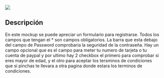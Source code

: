 ![](https://i.imgur.com/3q3F1Gq.png)
	
## Descripción
En este mockup se puede apreciar un formulario para registrarse. Todos los campos que tengan el * son campos obligatorios. La barra que esta debajo  del campo de Password  comprobaria la seguridad de la contraseña. Hay un campo opcional que es el campo para meter tu numero de tarjeta o tu cuenta de paypal y por ultimo hay 2 checkbox el primero para comprobar si eres mayor de edad, y el otro para aceptar los tersminos de condiciones  que si pinchas te llevara a otra pagina donde estara los terminos de condiciones. 

